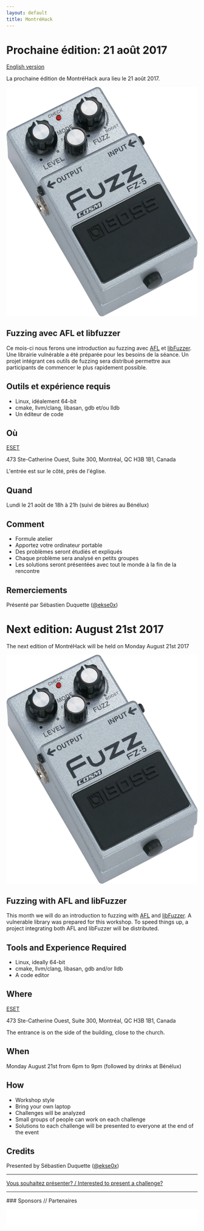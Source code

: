 ```yaml
---
layout: default
title: MontréHack
---
```


# Prochaine édition: 21 août 2017

[English version](#english)

La prochaine édition de MontréHack aura lieu le 21 août 2017.

![Fuzz pedal](/images/17-08_fuzz_pedal.jpg)

## Fuzzing avec AFL et libfuzzer

Ce mois-ci nous ferons une introduction au fuzzing avec
[AFL](http://lcamtuf.coredump.cx/afl/) et
[libFuzzer](https://llvm.org/docs/LibFuzzer.html). Une librairie vulnérable a
été préparée pour les besoins de la séance. Un projet intégrant ces outils de
fuzzing sera distribué permettre aux participants de commencer le plus
rapidement possible.

## Outils et expérience requis

* Linux, idéalement 64-bit
* cmake, llvm/clang, libasan, gdb et/ou lldb
* Un éditeur de code

## Où

[ESET](https://www.eset.ca)

473 Ste-Catherine Ouest, Suite 300, Montréal, QC H3B 1B1, Canada

L'entrée est sur le côté, près de l'église.

## Quand

Lundi le 21 août de 18h à 21h (suivi de bières au Bénélux)

## Comment

* Formule atelier
* Apportez votre ordinateur portable
* Des problèmes seront étudiés et expliqués
* Chaque problème sera analysé en petits groupes
* Les solutions seront présentées avec tout le monde à la fin de la rencontre

## Remerciements

Présenté par Sébastien Duquette ([@ekse0x](https://twitter.com/ekse0x))

<a id="english"></a>

# Next edition: August 21st 2017

The next edition of MontréHack will be held on Monday August 21st 2017

![Fuzz pedal](/images/17-08_fuzz_pedal.jpg)

## Fuzzing with AFL and libFuzzer

This month we will do an introduction to fuzzing with
[AFL](http://lcamtuf.coredump.cx/afl/) and
[libFuzzer](https://llvm.org/docs/LibFuzzer.html). A vulnerable library was
prepared for this workshop. To speed things up, a project integrating both AFL
and libFuzzer will be distributed.

## Tools and Experience Required

* Linux, ideally 64-bit
* cmake, llvm/clang, libasan, gdb and/or lldb
* A code editor

## Where

[ESET](https://www.eset.ca)

473 Ste-Catherine Ouest, Suite 300, Montréal, QC H3B 1B1, Canada

The entrance is on the side of the building, close to the church.

## When

Monday August 21st from 6pm to 9pm (followed by drinks at Bénélux)

## How

* Workshop style
* Bring your own laptop
* Challenges will be analyzed
* Small groups of people can work on each challenge
* Solutions to each challenge will be presented to everyone at the end of the event

## Credits

Presented by Sébastien Duquette ([@ekse0x](https://twitter.com/ekse0x))

<hr/>

[Vous souhaitez présenter? / Interested to present a challenge?](https://github.com/montrehack/montrehack.github.com/wiki/Present-at-Montrehack)

<hr/>
### Sponsors // Partenaires

[![Brasserie Benelux](/images/benelux.png)](http://brasseriebenelux.com/)
